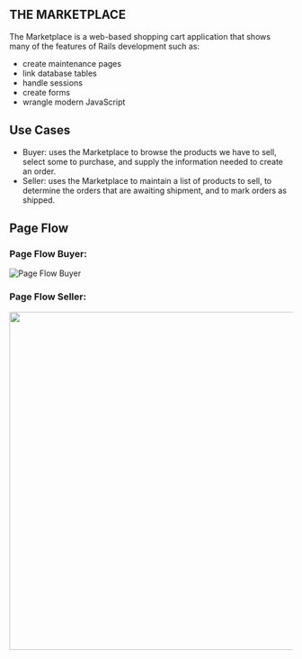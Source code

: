 THE MARKETPLACE
-----
The Marketplace is a web-based shopping cart application that shows many of the features of Rails development such as:
* create maintenance pages
* link database tables
* handle sessions
* create forms
* wrangle modern JavaScript

## Use Cases
* Buyer: uses the Marketplace to browse the products we have to sell, select some to purchase, and supply the information needed to create an order.
* Seller: uses the Marketplace to maintain a list of products to sell, to determine the orders that are awaiting shipment, and to mark orders as shipped.

## Page Flow
### Page Flow Buyer:

![Page Flow Buyer](https://github.com/francescoFH/the-marketplace/blob/main/images/pageflowbuyer.png)

### Page Flow Seller:

<img src="https://github.com/francescoFH/the-marketplace/blob/main/images/pageflowseller.png" width="600" height="600">
